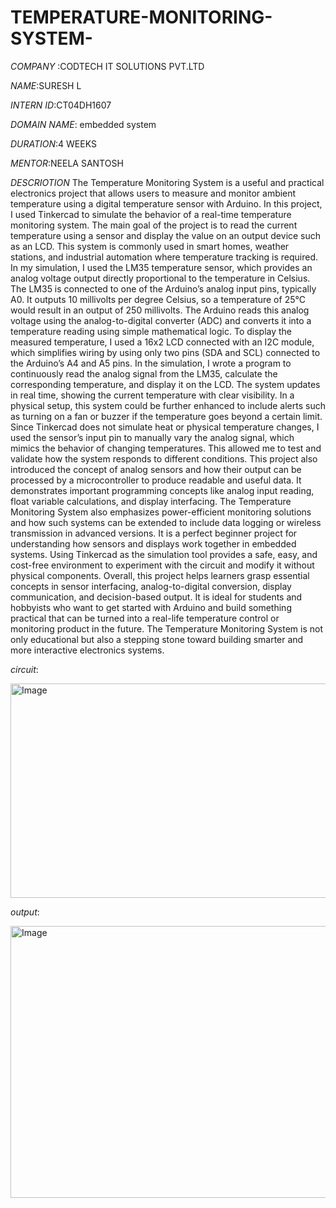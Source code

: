 # TEMPERATURE-MONITORING-SYSTEM-

*COMPANY* :CODTECH IT SOLUTIONS PVT.LTD

*NAME*:SURESH L

*INTERN ID*:CT04DH1607

*DOMAIN NAME*: embedded system

*DURATION*:4 WEEKS

*MENTOR*:NEELA SANTOSH

*DESCRIOTION*
The Temperature Monitoring System is a useful and practical electronics project that allows users to measure and monitor ambient temperature using a digital temperature sensor with Arduino. In this project, I used Tinkercad to simulate the behavior of a real-time temperature monitoring system. The main goal of the project is to read the current temperature using a sensor and display the value on an output device such as an LCD. This system is commonly used in smart homes, weather stations, and industrial automation where temperature tracking is required. In my simulation, I used the LM35 temperature sensor, which provides an analog voltage output directly proportional to the temperature in Celsius. The LM35 is connected to one of the Arduino’s analog input pins, typically A0. It outputs 10 millivolts per degree Celsius, so a temperature of 25°C would result in an output of 250 millivolts. The Arduino reads this analog voltage using the analog-to-digital converter (ADC) and converts it into a temperature reading using simple mathematical logic. To display the measured temperature, I used a 16x2 LCD connected with an I2C module, which simplifies wiring by using only two pins (SDA and SCL) connected to the Arduino’s A4 and A5 pins. In the simulation, I wrote a program to continuously read the analog signal from the LM35, calculate the corresponding temperature, and display it on the LCD. The system updates in real time, showing the current temperature with clear visibility. In a physical setup, this system could be further enhanced to include alerts such as turning on a fan or buzzer if the temperature goes beyond a certain limit. Since Tinkercad does not simulate heat or physical temperature changes, I used the sensor’s input pin to manually vary the analog signal, which mimics the behavior of changing temperatures. This allowed me to test and validate how the system responds to different conditions. This project also introduced the concept of analog sensors and how their output can be processed by a microcontroller to produce readable and useful data. It demonstrates important programming concepts like analog input reading, float variable calculations, and display interfacing. The Temperature Monitoring System also emphasizes power-efficient monitoring solutions and how such systems can be extended to include data logging or wireless transmission in advanced versions. It is a perfect beginner project for understanding how sensors and displays work together in embedded systems. Using Tinkercad as the simulation tool provides a safe, easy, and cost-free environment to experiment with the circuit and modify it without physical components. Overall, this project helps learners grasp essential concepts in sensor interfacing, analog-to-digital conversion, display communication, and decision-based output. It is ideal for students and hobbyists who want to get started with Arduino and build something practical that can be turned into a real-life temperature control or monitoring product in the future. The Temperature Monitoring System is not only educational but also a stepping stone toward building smarter and more interactive electronics systems.

*circuit*:

<img width="848" height="343" alt="Image" src="https://github.com/user-attachments/assets/4e674c78-0d58-4bfc-9f13-59f9bbe522b4" />

*output*:

<img width="870" height="435" alt="Image" src="https://github.com/user-attachments/assets/a9f4d234-c4be-40b3-a024-d5333e065ffa" />
